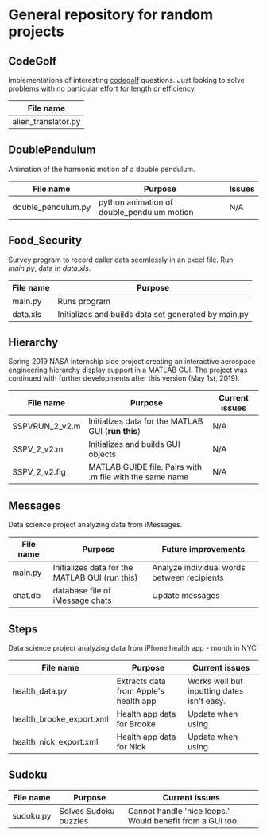 # General repository for random projects


## CodeGolf
Implementations of interesting [codegolf](https://codegolf.stackexchange.com) questions. Just looking to solve problems with no particular effort for length or efficiency.

| File name            |
| -------------------- |
| alien_translator.py  |


## DoublePendulum
Animation of the harmonic motion of a double pendulum.

| File name          | Purpose                                    | Issues |
| ------------------ | ------------------------------------------ | ------ |
| double_pendulum.py | python animation of double_pendulum motion | N/A    |


## Food_Security
Survey program to record caller data seemlessly in an excel file. Run *main.py*, data in *data.xls*.

| File name      | Purpose                                                  |
| -------------- | -------------------------------------------------------- |
| main.py        | Runs program                                             |
| data.xls       | Initializes and builds data set generated by main.py     |


## Hierarchy
Spring 2019 NASA internship side project creating an interactive aerospace engineering hierarchy display support in a MATLAB GUI. The project was continued with further developments after this version (May 1st, 2019).

| File name      | Purpose                                                  | Current issues                                 |
| -------------- | -------------------------------------------------------- | ---------------------------------------------- |
| SSPVRUN_2_v2.m | Initializes data for the MATLAB GUI (**run this**)       | N/A                                            |
| SSPV_2_v2.m    | Initializes and builds GUI objects                       | N/A                                            |
| SSPV_2_v2.fig  | MATLAB GUIDE file. Pairs with .m file with the same name | N/A                                            |


## Messages
Data science project analyzing data from iMessages.

| File name      | Purpose                                         | Future improvements                            |
| -------------- | ----------------------------------------------- | ---------------------------------------------- |
| main.py        | Initializes data for the MATLAB GUI (run this)  | Analyze individual words between recipients    |
| chat.db        | database file of iMessage chats                 | Update messages                                |


## Steps
Data science project analyzing data from iPhone health app - month in NYC

| File name      | Purpose                                  | Current issues                             |
| -------------- | ---------------------------------------- | ------------------------------------------ |
| health_data.py | Extracts data from Apple's health app    | Works well but inputting dates isn't easy. |
| health_brooke_export.xml | Health app data for Brooke     | Update when using                          |
| health_nick_export.xml | Health app data for Nick         | Update when using                          |


## Sudoku

| File name      | Purpose               | Current issues                                            |
| -------------- | ----------------------| --------------------------------------------------------- |
| sudoku.py      | Solves Sudoku puzzles | Cannot handle 'nice loops.' Would benefit from a GUI too. |
